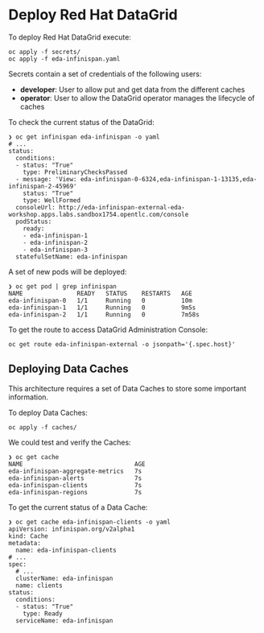 # Deploy Red Hat DataGrid

To deploy Red Hat DataGrid execute:

```shell
oc apply -f secrets/
oc apply -f eda-infinispan.yaml
```

Secrets contain a set of credentials of the following users:

* **developer**: User to allow put and get data from the different caches
* **operator**: User to allow the DataGrid operator manages the lifecycle of caches

To check the current status of the DataGrid:

```shell
❯ oc get infinispan eda-infinispan -o yaml
# ...
status:
  conditions:
  - status: "True"
    type: PreliminaryChecksPassed
  - message: 'View: eda-infinispan-0-6324,eda-infinispan-1-13135,eda-infinispan-2-45969'
    status: "True"
    type: WellFormed
  consoleUrl: http://eda-infinispan-external-eda-workshop.apps.labs.sandbox1754.opentlc.com/console
  podStatus:
    ready:
    - eda-infinispan-1
    - eda-infinispan-2
    - eda-infinispan-3
  statefulSetName: eda-infinispan
```

A set of new pods will be deployed:

```shell
❯ oc get pod | grep infinispan
NAME               READY   STATUS    RESTARTS   AGE
eda-infinispan-0   1/1     Running   0          10m
eda-infinispan-1   1/1     Running   0          9m5s
eda-infinispan-2   1/1     Running   0          7m58s
```

To get the route to access DataGrid Administration Console:

```shell
oc get route eda-infinispan-external -o jsonpath='{.spec.host}'
```

## Deploying Data Caches

This architecture requires a set of Data Caches to store some important
information.

To deploy Data Caches:

```shell
oc apply -f caches/
```

We could test and verify the Caches:

```shell
❯ oc get cache
NAME                               AGE
eda-infinispan-aggregate-metrics   7s
eda-infinispan-alerts              7s
eda-infinispan-clients             7s
eda-infinispan-regions             7s
```

To get the current status of a Data Cache:

```shell
❯ oc get cache eda-infinispan-clients -o yaml
apiVersion: infinispan.org/v2alpha1
kind: Cache
metadata:
  name: eda-infinispan-clients
# ...
spec:
  # ...
  clusterName: eda-infinispan
  name: clients
status:
  conditions:
  - status: "True"
    type: Ready
  serviceName: eda-infinispan
```
